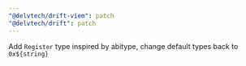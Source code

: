 ```yaml
---
"@delvtech/drift-viem": patch
"@delvtech/drift": patch
---
```


Add `Register` type inspired by abitype, change default types back to `0x${string}`
